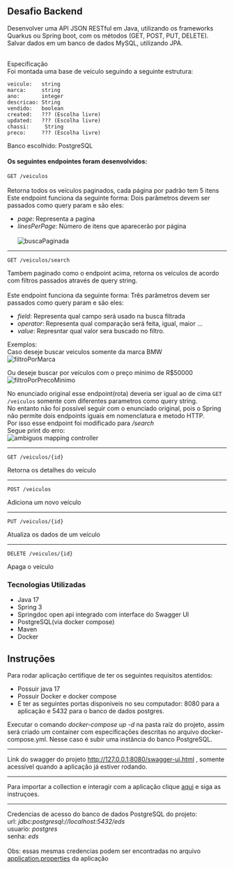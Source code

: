 <h2> Desafio Backend</h2>
Desenvolver uma API JSON RESTful em Java, utilizando os frameworks Quarkus ou Spring boot, com os métodos (GET, POST, PUT, DELETE). Salvar dados em um banco de dados MySQL, utilizando JPA.

<br>Especificação<br>
Foi montada uma base de veículo seguindo a seguinte estrutura:
````
veiculo:   string
marca:     string
ano:       integer
descricao: String
vendido:   boolean
created:   ??? (Escolha livre)
updated:   ??? (Escolha livre)
chassi:     String
preco:     ??? (Escolha livre)
````
Banco escolhido: PostgreSQL

<h4>Os seguintes endpointes foram desenvolvidos:</h4>
  
```GET /veiculos```
<br><br>Retorna todos os veículos paginados, cada página por padrão tem 5 itens
Este endpoint funciona da seguinte forma:
Dois parâmetros devem ser passados como query param e são eles:<br>
- <i>page</i>: Representa a pagina <br>
- <i>linesPerPage</i>: Número de itens que aparecerão por página<br>
<br> ![buscaPaginada](https://github.com/ThomasPeruch/eds/blob/master/assets/img/buscaPaginada.png)
<hr>

```GET /veiculos/search```

Tambem paginado como o endpoint acima, retorna os veículos de acordo com filtros passados através de query string.<br><br>
Este endpoint funciona da seguinte forma:
Três parâmetros devem ser passados como query param e são eles:<br>
- <i>field</i>: Representa qual campo será usado na busca filtrada<br>
- <i>operator</i>: Representa qual comparação será feita, igual, maior ...<br>
- <i>value</i>: Represntar qual valor sera buscado no filtro.<br>

Exemplos:<br>
Caso deseje buscar veiculos somente da marca BMW<br/>
![filtroPorMarca](https://github.com/ThomasPeruch/eds/blob/master/assets/img/filtroPorMarca.png)

Ou deseje buscar por veículos com o preço minimo de R$50000<br/>
![filtroPorPrecoMinimo](https://github.com/ThomasPeruch/eds/blob/master/assets/img/filtroPorPrecoMinimo.png)

No enunciado original esse endpoint(rota) deveria ser igual ao de cima ```GET /veiculos``` somente com diferentes parametros como query string.<br> 
No entanto não foi possível seguir com o enunciado original, pois o Spring não permite dois endpoints iguais em nomenclatura e metodo HTTP.<br>
Por isso esse endpoint foi modificado para <i>/search</i>
<br>Segue print do erro: <br>
![ambiguos mapping controller](https://github.com/ThomasPeruch/eds/assets/60239342/8544980f-a48d-458e-b708-568c113b3cce)

<hr>

```GET /veiculos/{id}```

Retorna os detalhes do veículo
<hr>

```POST /veiculos```

Adiciona um novo veículo
<hr>

```PUT /veiculos/{id}```

Atualiza os dados de um veículo
<hr>

```DELETE /veiculos/{id}```

Apaga o veículo

<h3>Tecnologias Utilizadas</h3>

- Java 17
- Spring 3
- Springdoc open api integrado com interface do Swagger UI
- PostgreSQL(via docker compose)
- Maven
- Docker

<h2>Instruções</h2>

Para rodar aplicação certifique de ter os seguintes requisitos atentidos:<br>
- Possuir java 17<br>
- Possuir Docker e docker compose<br>
- E ter as seguintes portas disponiveis no seu computador: 8080 para a aplicação e 5432 para o banco de dados postgres.

Executar o comando <i>docker-compose up -d</i> na pasta raíz do projeto, assim será criado um container com especificações descritas no arquivo docker-compose.yml. Nesse caso é subir uma instância do banco PostgreSQL.

<hr>

Link do swagger do projeto http://127.0.0.1:8080/swagger-ui.html , somente acessível quando a aplicação já estiver rodando.

<hr>

Para importar a collection e interagir com a aplicação clique [aqui](https://github.com/ThomasPeruch/eds/blob/master/assets/collection/collection.md) e siga as instruçoes. 

<hr>

Credencias de acesso do banco de dados PostgreSQL do projeto:<br>
url: <i>jdbc:postgresql://localhost:5432/eds</i><br>
usuario: <i>postgres</i><br>
senha: <i>eds</i><br><br>
Obs: essas mesmas credencias podem ser encontradas no arquivo [application.properties](https://github.com/ThomasPeruch/eds/blob/master/src/main/resources/application.properties) da aplicação
